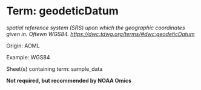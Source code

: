 # Term: geodeticDatum

*spatial reference system (SRS) upon which the geographic coordinates given in. Oftewn WGS84. https://dwc.tdwg.org/terms/#dwc:geodeticDatum*

Origin: AOML

Example: WGS84

Sheet(s) containing term: sample_data

**Not required, but recommended by NOAA Omics**